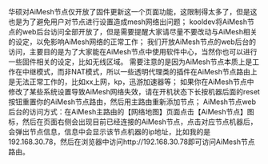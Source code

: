 华硕对AiMesh节点仅开放了固件更新这一个页面功能，这限制得太多了，但是这也是为了避免用户对节点进行设置造成mesh网络出问题；
kooldev将AiMesh节点的web后台访问全部开放了，但是需要提醒大家请尽量不要改动与AiMesh相关的设定，以免影响AiMesh网络的正常工作；
我们开放AiMesh节点的web后台的访问，主要目的是为了大家能在AiMesh节点中使用软件中心，当然你也可以进行一些固件相关的设定，比如无线区域。
需要注意的是因为AiMesh节点本质上是工作在中继模式，而非NAT模式，所以一些透明代理类的插件在AiMesh节点路由上是无法正常工作的，比如xx上网，kp，迅游加速器等；
如果你在AiMesh节点中修改了某些系统设置导致AiMesh网络失效，请在开机状态下长按机器后面的reset按钮重置你的AiMesh节点路由，然后用主路由重新添加节点；
AiMesh节点web后台的访问方式：在AiMesh主路由的【网络地图】页面点击【AiMesh节点】图标，然后在页面右侧会出现目前已经连接的AiMesh节点，点击对应节点机器后，会弹出节点信息，信息中会显示该节点机器的ip地址，比如我的是192.168.30.78，然后在浏览器中访问http://192.168.30.78即可访问AiMesh节点路由。